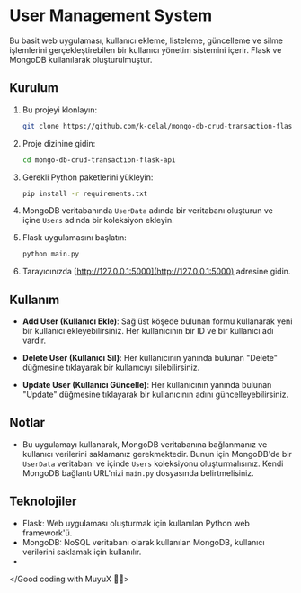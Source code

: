 # User Management System

Bu basit web uygulaması, kullanıcı ekleme, listeleme, güncelleme ve silme işlemlerini gerçekleştirebilen bir kullanıcı yönetim sistemini içerir. Flask ve MongoDB kullanılarak oluşturulmuştur.

## Kurulum

1. Bu projeyi klonlayın:

    ```bash
    git clone https://github.com/k-celal/mongo-db-crud-transaction-flask-api/
    ```

2. Proje dizinine gidin:

    ```bash
    cd mongo-db-crud-transaction-flask-api
    ```

3. Gerekli Python paketlerini yükleyin:

    ```bash
    pip install -r requirements.txt
    ```
4. MongoDB veritabanında `UserData` adında bir veritabanı oluşturun ve içine `Users` adında bir koleksiyon ekleyin. 

5. Flask uygulamasını başlatın:

    ```bash
    python main.py
    ```

6. Tarayıcınızda [http://127.0.0.1:5000](http://127.0.0.1:5000) adresine gidin.

## Kullanım

- **Add User (Kullanıcı Ekle)**: Sağ üst köşede bulunan formu kullanarak yeni bir kullanıcı ekleyebilirsiniz. Her kullanıcının bir ID ve bir kullanıcı adı vardır.

- **Delete User (Kullanıcı Sil)**: Her kullanıcının yanında bulunan "Delete" düğmesine tıklayarak bir kullanıcıyı silebilirsiniz.

- **Update User (Kullanıcı Güncelle)**: Her kullanıcının yanında bulunan "Update" düğmesine tıklayarak bir kullanıcının adını güncelleyebilirsiniz.

## Notlar

- Bu uygulamayı kullanarak, MongoDB veritabanına bağlanmanız ve kullanıcı verilerini saklamanız gerekmektedir. Bunun için MongoDB'de bir `UserData` veritabanı ve içinde `Users` koleksiyonu oluşturmalısınız. Kendi MongoDB bağlantı URL'nizi `main.py` dosyasında belirtmelisiniz.

## Teknolojiler

- Flask: Web uygulaması oluşturmak için kullanılan Python web framework'ü.
- MongoDB: NoSQL veritabanı olarak kullanılan MongoDB, kullanıcı verilerini saklamak için kullanılır.
- 
</Good coding with MuyuX 👨‍💻>
